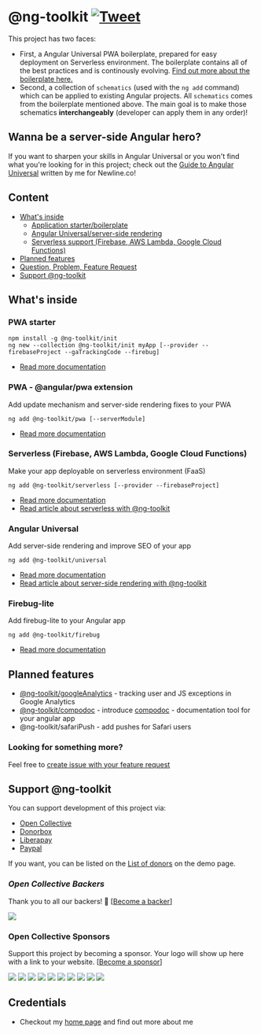 # @ng-toolkit [![Tweet](https://img.shields.io/twitter/url/http/shields.io.svg?style=social&logo=twitter)](https://twitter.com/intent/tweet?text=Check%20out%20ng-toolkit%20-%20collection%20of%20great%20tools%20for%20angular&url=https://github.com/maciejtreder/ng-toolkit&via=maciejtreder&hashtags=angular,pwa,webapp,software,developers)

This project has two faces:

- First, a Angular Universal PWA boilerplate, prepared for easy deployment on Serverless environment. The boilerplate contains all of the best practices and is continously evolving. [Find out more about the boilerplate here.](https://github.com/maciejtreder/ng-toolkit/tree/master/schematics/init)
- Second, a collection of `schematics` (used with the `ng add` command) which can be applied to existing Angular projects. All `schematics` comes from the boilerplate mentioned above. The main goal is to make those schematics **interchangeably** (developer can apply them in any order)!

## Wanna be a server-side Angular hero?
If you want to sharpen your skills in Angular Universal or you won't find what you're looking for in this project; check out the [Guide to Angular Universal](https://www.newline.co/courses/newline-guide-to-angular-universal) written by me for Newline.co!

## Content

- [What's inside](#quickOverview)
  - [Application starter/boilerplate](https://github.com/maciejtreder/ng-toolkit/tree/master/schematics/init)
  - [Angular Universal/server-side rendering](https://github.com/maciejtreder/ng-toolkit/tree/master/schematics/universal)
  - [Serverless support (Firebase, AWS Lambda, Google Cloud Functions)](https://github.com/maciejtreder/ng-toolkit/tree/master/schematics/serverless)
- [Planned features](#planned-features)
- [Question, Problem, Feature Request](#question)
- [Support @ng-toolkit](#funding)

## <a name="quickOverview"> What's inside

### **PWA starter**

```console
npm install -g @ng-toolkit/init
ng new --collection @ng-toolkit/init myApp [--provider --firebaseProject --gaTrackingCode --firebug]
```

- [Read more documentation](https://github.com/maciejtreder/ng-toolkit/tree/master/schematics/init/README.md)

### **PWA - @angular/pwa extension**

Add update mechanism and server-side rendering fixes to your PWA

```console
ng add @ng-toolkit/pwa [--serverModule]
```

- [Read more documentation](https://github.com/maciejtreder/ng-toolkit/tree/master/schematics/pwa/README.md)

### **Serverless (Firebase, AWS Lambda, Google Cloud Functions)**

Make your app deployable on serverless environment (FaaS)

```console
ng add @ng-toolkit/serverless [--provider --firebaseProject]
```

- [Read more documentation](https://github.com/maciejtreder/ng-toolkit/tree/master/schematics/serverless/README.md)
- [Read article about serverless with @ng-toolkit](https://medium.com/@maciejtreder/angular-serverless-a713e86ea07a)

### **Angular Universal**

Add server-side rendering and improve SEO of your app

```console
ng add @ng-toolkit/universal
```

- [Read more documentation](https://github.com/maciejtreder/ng-toolkit/tree/master/schematics/universal/README.md)
- [Read article about server-side rendering with @ng-toolkit](https://medium.com/@maciejtreder/angular-server-side-rendering-with-ng-toolkit-universal-c08479ca688)

### **Firebug-lite**

Add firebug-lite to your Angular app

```console
ng add @ng-toolkit/firebug
```

- [Read more documentation](https://github.com/maciejtreder/ng-toolkit/tree/master/schematics/firebug/README.md)

## Planned features

- [@ng-toolkit/googleAnalytics](https://github.com/maciejtreder/ng-toolkit/issues/225) - tracking user and JS exceptions in Google Analytics
- [@ng-toolkit/compodoc](https://github.com/maciejtreder/ng-toolkit/issues/275) - introduce [compodoc](https://github.com/compodoc/compodoc) - documentation tool for your angular app
- @ng-toolkit/safariPush - add pushes for Safari users

### <a name="question"></a> Looking for something more?

Feel free to [create issue with your feature request](https://github.com/maciejtreder/ng-toolkit/issues/new)

## <a name="funding"></a> Support @ng-toolkit

You can support development of this project via:

- [Open Collective](https://opencollective.com/ng-toolkit)
- [Donorbox](https://donorbox.org/ng-toolkit)
- [Liberapay](https://liberapay.com/maciejtreder/donate)
- [Paypal](https://www.paypal.me/ngtoolkit)

If you want, you can be listed on the [List of donors](https://www.angular-universal-pwa.maciejtreder.com/donors) on the demo page.

### *Open Collective Backers*

Thank you to all our backers! 🙏 [[Become a backer](https://opencollective.com/ng-toolkit#backer)]

<a href="https://opencollective.com/ng-toolkit#backers" target="_blank"><img src="https://opencollective.com/ng-toolkit/backers.svg?width=890"></a>

### Open Collective Sponsors

Support this project by becoming a sponsor. Your logo will show up here with a link to your website. [[Become a sponsor](https://opencollective.com/ng-toolkit#sponsor)]

<a href="https://opencollective.com/ng-toolkit/sponsor/0/website" target="_blank"><img src="https://opencollective.com/ng-toolkit/sponsor/0/avatar.svg"></a>
<a href="https://opencollective.com/ng-toolkit/sponsor/1/website" target="_blank"><img src="https://opencollective.com/ng-toolkit/sponsor/1/avatar.svg"></a>
<a href="https://opencollective.com/ng-toolkit/sponsor/2/website" target="_blank"><img src="https://opencollective.com/ng-toolkit/sponsor/2/avatar.svg"></a>
<a href="https://opencollective.com/ng-toolkit/sponsor/3/website" target="_blank"><img src="https://opencollective.com/ng-toolkit/sponsor/3/avatar.svg"></a>
<a href="https://opencollective.com/ng-toolkit/sponsor/4/website" target="_blank"><img src="https://opencollective.com/ng-toolkit/sponsor/4/avatar.svg"></a>
<a href="https://opencollective.com/ng-toolkit/sponsor/5/website" target="_blank"><img src="https://opencollective.com/ng-toolkit/sponsor/5/avatar.svg"></a>
<a href="https://opencollective.com/ng-toolkit/sponsor/6/website" target="_blank"><img src="https://opencollective.com/ng-toolkit/sponsor/6/avatar.svg"></a>
<a href="https://opencollective.com/ng-toolkit/sponsor/7/website" target="_blank"><img src="https://opencollective.com/ng-toolkit/sponsor/7/avatar.svg"></a>
<a href="https://opencollective.com/ng-toolkit/sponsor/8/website" target="_blank"><img src="https://opencollective.com/ng-toolkit/sponsor/8/avatar.svg"></a>
<a href="https://opencollective.com/ng-toolkit/sponsor/9/website" target="_blank"><img src="https://opencollective.com/ng-toolkit/sponsor/9/avatar.svg"></a>

## <a name="credentials"></a> Credentials

- Checkout my [home page](https://www.maciejtreder.com) and find out more about me
